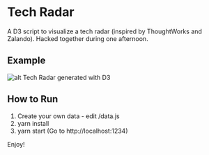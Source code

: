 # Tech Radar
A D3 script to visualize a tech radar (inspired by ThoughtWorks and Zalando). Hacked together during one afternoon.

## Example
![alt Tech Radar generated with D3](https://raw.githubusercontent.com/douglaseggleton/techradar/master/tech-radar-example.png)

## How to Run

1. Create your own data - edit /data.js
2. yarn install
3. yarn start (Go to http://localhost:1234)

Enjoy!